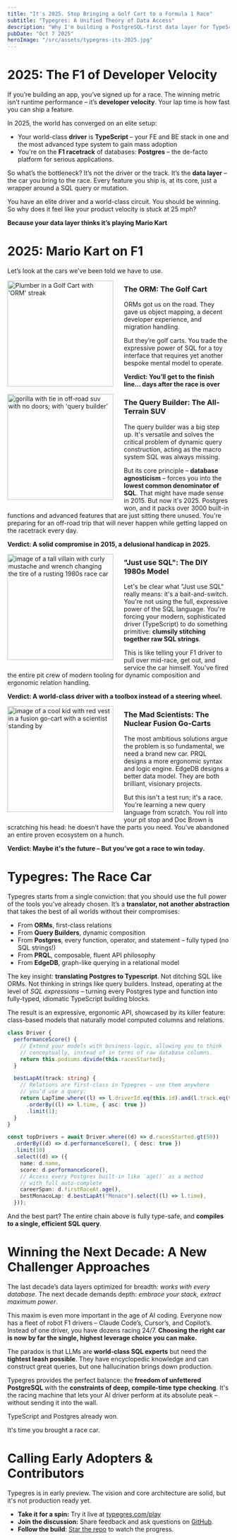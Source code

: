 ```yaml
---
title: "It's 2025. Stop Bringing a Golf Cart to a Formula 1 Race"
subtitle: "Typegres: A Unified Theory of Data Access"
description: "Why I'm building a PostgreSQL-first data layer for TypeScript"
pubDate: "Oct 7 2025"
heroImage: "/src/assets/typegres-its-2025.jpg"
---
```


# 2025: The F1 of Developer Velocity

If you’re building an app, you’ve signed up for a race. The winning metric isn’t runtime performance – it’s **developer velocity**. Your lap time is how fast you can ship a feature.

In 2025, the world has converged on an elite setup:

- Your world-class **driver** is **TypeScript** – your FE and BE stack in one and the most advanced type system to gain mass adoption
- You're on the **F1 racetrack** of databases: **Postgres** – the de-facto platform for serious applications.

So what’s the bottleneck? It’s not the driver or the track. It’s the **data layer** – the car you bring to the race. Every feature you ship is, at its core, just a wrapper around a SQL query or mutation.

You have an elite driver and a world-class circuit. You should be winning. So why does it feel like your product velocity is stuck at 25 mph?

**Because your data layer thinks it’s playing Mario Kart**

# 2025: Mario Kart on F1

Let’s look at the cars we’ve been told we have to use.

<img src="/images/typegres/golf-cart-orm.jpg" alt="Plumber in a Golf Cart with 'ORM' streak" style="float: left; width: 240px; margin: 0 1.5rem 1rem 0;" />

### **The ORM: The Golf Cart**

ORMs got us on the road. They gave us object mapping, a decent developer experience, and migration handling.

But they’re golf carts. You trade the expressive power of SQL for a toy interface that requires yet another bespoke mental model to operate.

**Verdict: You’ll get to the finish line… days after the race is over**

<img src="/images/typegres/jeep-query-builder.jpg" alt="gorilla with tie in off-road suv with no doors; with 'query builder'" style="float: left; width: 240px; margin: 0 1.5rem 1rem 0;" />

### **The Query Builder: The All-Terrain SUV**

The query builder was a big step up. It's versatile and solves the critical problem of dynamic query construction, acting as the macro system SQL was always missing.

But its core principle – **database agnosticism** – forces you into the **lowest common denominator of SQL**. That might have made sense in 2015. But now it's 2025. Postgres won, and it packs over 3000 built-in functions and advanced features that are just sitting there unused. You're preparing for an off-road trip that will never happen while getting lapped on the racetrack every day.

**Verdict: A solid compromise in 2015, a delusional handicap in 2025.**

<img src="/images/typegres/just-use-sql.jpg" alt="image of a tall villain with curly mustache and wrench changing the tire of a rusting 1980s race car" style="float: left; width: 240px; margin: 0 1.5rem 1rem 0;" />

### **"Just use SQL": The DIY 1980s Model**

Let's be clear what "Just use SQL" really means: it's a bait-and-switch. You're not using the full, expressive power of the SQL language. You're forcing your modern, sophisticated driver (TypeScript) to do something primitive: **clumsily stitching together raw SQL strings**.

This is like telling your F1 driver to pull over mid-race, get out, and service the car himself. You've fired the entire pit crew of modern tooling for dynamic composition and ergonomic relation handling.

**Verdict: A world-class driver with a toolbox instead of a steering wheel.**

<img src="/images/typegres/mad-scientists.jpg" alt="image of a cool kid with red vest in a fusion go-cart with a scientist standing by" style="float: left; width: 240px; margin: 0 1.5rem 1rem 0;" />

### **The Mad Scientists: The Nuclear Fusion Go-Carts**

The most ambitious solutions argue the problem is so fundamental, we need a brand new car. PRQL designs a more ergonomic syntax and logic engine. EdgeDB designs a better data model. They are both brilliant, visionary projects.

But this isn't a test run; it's a race. You’re learning a new query language from scratch. You roll into your pit stop and Doc Brown is scratching his head: he doesn’t have the parts you need. You've abandoned an entire proven ecosystem on a hunch.

**Verdict: Maybe it's the future – But you’ve got a race to win today.**

# Typegres: The Race Car

Typegres starts from a single conviction: that you should use the full power of the tools you've already chosen. It’s a **translator, not another abstraction** that takes the best of all worlds without their compromises:

- From **ORMs**, first-class relations
- From **Query Builders**, dynamic composition
- From **Postgres**, every function, operator, and statement – fully typed (no SQL strings!)
- From **PRQL**, composable, fluent API philosophy
- From **EdgeDB**, graph-like querying in a relational model

The key insight: **translating Postgres to Typescript**. Not ditching SQL like ORMs. Not thinking in strings like query builders. Instead, operating at the level of _SQL expressions_ – turning every Postgres type and function into fully-typed, idiomatic TypeScript building blocks.

The result is an expressive, ergonomic API, showcased by its killer feature: class-based models that naturally model computed columns and relations.

```typescript
class Driver {
  performanceScore() {
    // Extend your models with business-logic, allowing you to think
    // conceptually, instead of in terms of raw database columns.
    return this.podiums.divide(this.racesStarted);
  }

  bestLapAt(track: string) {
    // Relations are first-class in Typegres – use them anywhere
    // you’d use a query:
    return LapTime.where((l) => l.driverId.eq(this.id).and(l.track.eq(track)))
      .orderBy((l) => l.time, { asc: true })
      .limit(1);
  }
}

const topDrivers = await Driver.where((d) => d.racesStarted.gt(50))
  .orderBy((d) => d.performanceScore(), { desc: true })
  .limit(10)
  .select((d) => ({
    name: d.name,
    score: d.performanceScore(),
    // Access every Postgres built-in like `age()` as a method
    // with full auto-complete
    careerSpan: d.firstRaceAt.age(),
    bestMonacoLap: d.bestLapAt("Monaco").select((l) => l.time),
  }));
```

And the best part? The entire chain above is fully type-safe, and **compiles to a single, efficient SQL query**.

# Winning the Next Decade: A New Challenger Approaches

The last decade’s data layers optimized for breadth: _works with every database_. The next decade demands depth: _embrace your stack, extract maximum power_.

This maxim is even more important in the age of AI coding. Everyone now has a fleet of robot F1 drivers – Claude Code’s, Cursor’s, and Copilot’s. Instead of one driver, you have dozens racing 24/7. **Choosing the right car is now by far the single, highest leverage choice you can make.**

The paradox is that LLMs are **world-class SQL experts** but need the **tightest leash possible**. They have encyclopedic knowledge and can construct great queries, but one hallucination brings down production.

Typegres provides the perfect balance: the **freedom of unfettered PostgreSQL** with the **constraints of deep, compile-time type checking**. It's the racing machine that lets your AI driver perform at its absolute peak – without sending it into the wall.

TypeScript and Postgres already won.

It's time you brought a race car.

# Calling Early Adopters & Contributors

Typegres is in early preview. The vision and core architecture are solid, but it's not production ready yet.

- **Take it for a spin:** Try it live at [typegres.com/play](https://typegres.com/play)
- **Join the discussion:** Share feedback and ask questions on [GitHub](https://github.com/ryanrasti/typegres).
- **Follow the build**: [Star the repo](https://github.com/ryanrasti/typegres) to watch the progress.
